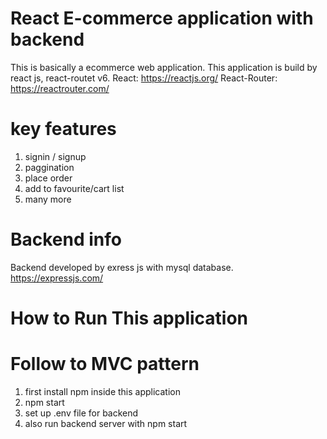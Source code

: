 # React E-commerce application with backend
This is basically a ecommerce web application.
This application is build by react js, react-routet v6.
React: https://reactjs.org/
React-Router: https://reactrouter.com/

# key features
1) signin / signup
2) paggination
3) place order
4) add to favourite/cart list
5) many more

# Backend info
Backend developed by exress js with mysql database.
https://expressjs.com/

# How to Run This application
# Follow to MVC pattern 
1) first install npm inside this application 
2) npm start
3) set up .env file for backend 
4) also run backend server with npm start



